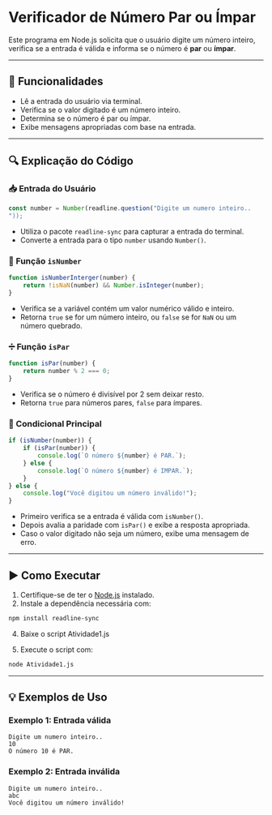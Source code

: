# Verificador de Número Par ou Ímpar

Este programa em Node.js solicita que o usuário digite um número inteiro, verifica se a entrada é válida e informa se o número é **par** ou **ímpar**.

---

## 🧩 Funcionalidades

- Lê a entrada do usuário via terminal.
- Verifica se o valor digitado é um número inteiro.
- Determina se o número é par ou ímpar.
- Exibe mensagens apropriadas com base na entrada.

---

## 🔍 Explicação do Código

### 📥 Entrada do Usuário

```js
const number = Number(readline.question("Digite um numero inteiro..
"));
```

- Utiliza o pacote `readline-sync` para capturar a entrada do terminal.
- Converte a entrada para o tipo `number` usando `Number()`.

### 🧪 Função `isNumber`

```js
function isNumberInterger(number) {
    return !isNaN(number) && Number.isInteger(number);
}
```

- Verifica se a variável contém um valor numérico válido e inteiro.
- Retorna `true` se for um número inteiro, ou `false` se for `NaN` ou um número quebrado.

### ➗ Função `isPar`

```js
function isPar(number) {
    return number % 2 === 0;
}
```

- Verifica se o número é divisível por 2 sem deixar resto.
- Retorna `true` para números pares, `false` para ímpares.

### 🔁 Condicional Principal

```js
if (isNumber(number)) {
    if (isPar(number)) {
        console.log(`O número ${number} é PAR.`);
    } else {
        console.log(`O número ${number} é IMPAR.`);
    }
} else {
    console.log("Você digitou um número inválido!");
}
```

- Primeiro verifica se a entrada é válida com `isNumber()`.
- Depois avalia a paridade com `isPar()` e exibe a resposta apropriada.
- Caso o valor digitado não seja um número, exibe uma mensagem de erro.

---

## ▶️ Como Executar

1. Certifique-se de ter o [Node.js](https://nodejs.org/) instalado.
2. Instale a dependência necessária com:

```bash
npm install readline-sync
```

4. Baixe o script Atividade1.js

3. Execute o script com:

```bash
node Atividade1.js
```

---

## 💡 Exemplos de Uso

### Exemplo 1: Entrada válida

```
Digite um numero inteiro..
10
O número 10 é PAR.
```

### Exemplo 2: Entrada inválida

```
Digite um numero inteiro..
abc
Você digitou um número inválido!
```
